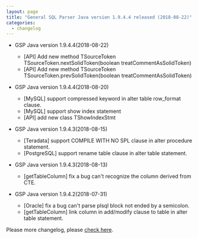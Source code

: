 ```yaml
---
layout: page
title: "General SQL Parser Java version 1.9.4.4 released (2018-08-22)"
categories:
  - changelog
---
```


+ GSP Java version 1.9.4.4(2018-08-22)
  - [API] Add new method TSourceToken TSourceToken.nextSolidToken(boolean treatCommentAsSolidToken)
  - [API] Add new method TSourceToken TSourceToken.prevSolidToken(boolean treatCommentAsSolidToken)

+ GSP Java version 1.9.4.4(2018-08-20)
  - [MySQL] support compressed keyword in alter table row_format clause.
  - [MySQL] support show index statement
  - [API] add new class TShowIndexStmt
  
+ GSP Java version 1.9.4.3(2018-08-15)
  - [Teradata] support COMPILE WITH NO SPL clause in alter procedure statement.
  - [PostgreSQL] support rename table clause in alter table statement.
  
+ GSP Java version 1.9.4.3(2018-08-13)
  - [getTableColumn] fix a bug can't recognize the column derived from CTE.
  
+ GSP Java version 1.9.4.2(2018-07-31)
  - [Oracle] fix a bug can't parse plsql block not ended by a semicolon.
  - [getTableColumn] link column in add/modify clause to table in alter table statement.
 
Please more changelog, please [check here](/changelog/changelog-java/).